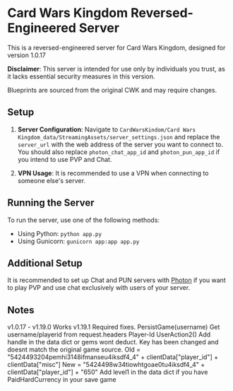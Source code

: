 # Card Wars Kingdom Reversed-Engineered Server

This is a reversed-engineered server for Card Wars Kingdom, designed for version 1.0.17

**Disclaimer**: This server is intended for use only by individuals you trust, as it lacks essential security measures in this version.

Blueprints are sourced from the original CWK and may require changes.

## Setup

1. **Server Configuration**: Navigate to `CardWarsKindom/Card Wars Kingdom_data/StreamingAssets/server_settings.json` and replace the `server_url` with the web address of the server you want to connect to. You should also replace `photon_chat_app_id` and `photon_pun_app_id` if you intend to use PVP and Chat.

2. **VPN Usage**: It is recommended to use a VPN when connecting to someone else's server.

## Running the Server

To run the server, use one of the following methods:

- Using Python: `python app.py`
- Using Gunicorn: `gunicorn app:app app.py`

## Additional Setup

It is recommended to set up Chat and PUN servers with [Photon](https://www.photonengine.com/) if you want to play PVP and use chat exclusively with users of your server.

## Notes

v1.0.17 - v1.19.0
  Works
v1.19.1
  Required fixes.
  PersistGame(username) 
    Get username/playerid from request.headers Player-Id
  UserAction2()
    Add handle in the data dict or gems wont deduct.
    Key has been changed and doesnt match the original game source.
    Old = "5424493204pemhi3148ifmanseu4iksdf4_4" + clientData["player_id"] + clientData["misc"]
    New = "5424498w34tiowhtgoae0tu4iksdf4_4" + clientData["player_id"] + "650"
    Add level1 in the data dict if you have PaidHardCurrency in your save game
